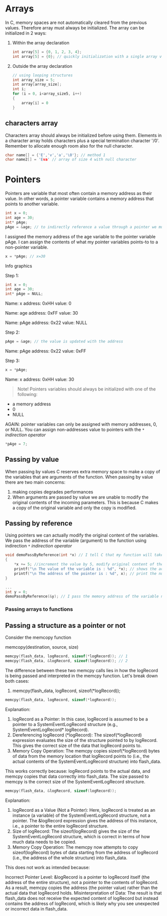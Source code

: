 # Arrays
In C, memory spaces are not automatically cleared from the previous values. Therefore array must always be initialized. 
The array can be initialized in 2 ways:
1. Within the array declaration
    ```c
    int array[5] = {0, 1, 2, 3, 4};
    int array[5] = {0}; // quickly initialization with a single array value
    ```
1. Outside the array declaration
    ```c
    // using looping structures
    int array_size = 5;
    int array[array_size];
    int i;
    for (i = 0, i<array_size5, i++)
    {
        array[i] = 0
    }
    ```
## characters array
Characters array should always be initialized before using them. Elements in a character array holds characters plus  a special termination character '/0'. Remember to allocate enough room also for the null character.
```c
char name[] = {'E','v','a','\0'}; // method 1
char name2[] = 'Eva' // array of size 4 with null character
```
# Pointers
Pointers are variable that most often contain a memory address as their value. In other words, a pointer variable contains a memory address that points to another variable.
```c
int x = 0;
int age = 30;
int* pAge;
pAge = &age; // to indirectly reference a value through a pointer we must assign an address to the pointer
```
I assigned the memory address of the age variable to the pointer variable pAge. 
I can assign the contents of what my pointer variables points-to to a non-pointer variable.
```c
x = *pAge; // x=30
```
Info graphics

Step 1:
```c
int x = 0;
int age = 30;
int* pAge = NULL;
```
Name: x
address: 0xHH
value: 0

Name: age
address: 0xFF
value: 30

Name: pAge
address: 0x22
value: NULL

Step 2:
```c
pAge = &age; // the value is updated with the address
```

Name: pAge
address: 0x22
value: 0xFF

Step 3:
```c
x = *pAge;
```
Name: x
address: 0xHH
value: 30

>Note! Pointers variables should always be initialized with one of the following:
- a memory address
- 0
- NULL

AGAIN: pointer variables can only be assigned with memory addresses, 0, or NULL.
You can assign non-addresses value to pointers with the `*` *indirection operator* 
```c
*pAge = 7;
```
## Passing by value
When passing by values C reserves extra memory space to make a copy of the variables that are arguments of the function. When passing by value there are two main concerns:
1. making copies degrades performances
1. When arguments are passed by value we are unable to modify the original contents of the incoming parameters. This is because C makes a copy of the original variable and only the copy is modified. 

## Passing by reference
Using pointers we can actually modify the original content of the variables. We pass the address of the variable (argument) to the function using indirection `*` *indirection operator*

```c
void demoPassByReference(int *x) // I tell C that my function will take a pointer
{
    *x += 5; //increment the value by 5, modify original content of the variable
    printf("\n The value of the variable is : %d", *x); // shows the actual value incremented by 5
    printf("\n The address of the pointer is : %d", x); // print the numeric representation of the pointer address
}

...
int y = 0;
demoPassByReference(&y); // I pass the memory address of the variable nby placing the unary operator (&)
```
### Passing arrays to functions


## Passing a structure as a pointer or not

Consider the memcopy function 

memcopy(destination, source, size)

```c
memcpy(flash_data, logRecord, sizeof(*logRecord)); // 1
memcpy(flash_data, &logRecord, sizeof(logRecord)); // 2
```

The difference between these two memcpy calls lies in how the logRecord is being passed and interpreted in the memcpy function. Let's break down both cases:

1. memcpy(flash_data, logRecord, sizeof(*logRecord));
```c
memcpy(flash_data, logRecord, sizeof(*logRecord));
```
Explanation:

1. logRecord as a Pointer: In this case, logRecord is assumed to be a pointer to a SystemEventLogRecord structure (e.g., SystemEventLogRecord* logRecord).
1. Dereferencing logRecord (*logRecord): The sizeof(*logRecord) expression evaluates the size of the structure pointed to by logRecord. This gives the correct size of the data that logRecord points to.
1. Memory Copy Operation: The memcpy copies sizeof(*logRecord) bytes of data from the memory location that logRecord points to (i.e., the actual contents of the SystemEventLogRecord structure) into flash_data.

This works correctly because: logRecord points to the actual data, and memcpy copies that data correctly into flash_data.
The size passed to memcpy is the correct size of the SystemEventLogRecord structure.

```c
memcpy(flash_data, &logRecord, sizeof(logRecord));
```
Explanation:

1. logRecord as a Value (Not a Pointer): Here, logRecord is treated as an instance (a variable) of the SystemEventLogRecord structure, not a pointer. The &logRecord expression gives the address of this instance, i.e., a pointer to the entire logRecord structure.
1. Size of logRecord: The sizeof(logRecord) gives the size of the SystemEventLogRecord structure, which is correct in terms of how much data needs to be copied.
1. Memory Copy Operation: The memcpy now attempts to copy sizeof(logRecord) bytes of data starting from the address of logRecord (i.e., the address of the whole structure) into flash_data.

This does not work as intended because:

Incorrect Pointer Level: &logRecord is a pointer to logRecord itself (the address of the entire structure), not a pointer to the contents of logRecord. As a result, memcpy copies the address (the pointer value) rather than the actual data that logRecord holds.
Misinterpretation of Data: The result is that flash_data does not receive the expected content of logRecord but instead contains the address of logRecord, which is likely why you see unexpected or incorrect data in flash_data.